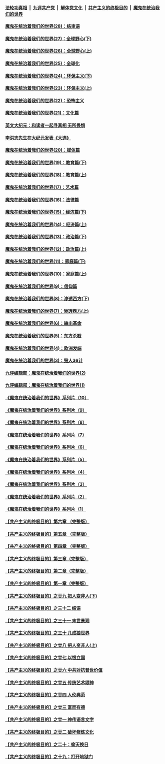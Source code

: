 

####  [法轮功真相](../../../../basic/blob/master/README.md?t=02220601) &nbsp;|&nbsp; [九评共产党](../../../../9ping.md/blob/master/README.md?t=02220601) &nbsp;|&nbsp; [解体党文化](../../../../jtdwh.md/blob/master/README.md?t=02220601)  &nbsp;|&nbsp; [共产主义的终极目的](../../../../gczydzjmd.md/blob/master/README.md?t=02220601) &nbsp;|&nbsp; [魔鬼在统治我们的世界](../../../../mgztzwmdsj.md/blob/master/README.md?t=02220601) 

#### [魔鬼在统治着我们的世界(28)：结束语](../pages/nsc422/n10936246.md?t=02220601) 

#### [魔鬼在统治着我们的世界(27)：全球野心(下)](../pages/nsc422/n10928319.md?t=02220601) 

#### [魔鬼在统治着我们的世界(26)：全球野心(上)](../pages/nsc422/n10900318.md?t=02220601) 

#### [魔鬼在统治着我们的世界(25)：全球化](../pages/nsc422/n10788205.md?t=02220601) 

#### [魔鬼在统治着我们的世界(24)：环保主义(下)](../pages/nsc422/n10695307.md?t=02220601) 

#### [魔鬼在统治着我们的世界(23)：环保主义(上)](../pages/nsc422/n10688613.md?t=02220601) 

#### [魔鬼在统治着我们的世界(22)：恐怖主义](../pages/nsc422/n10614727.md?t=02220601) 

#### [魔鬼在统治着我们的世界(21)：文化篇](../pages/nsc422/n10597706.md?t=02220601) 

#### [英文大纪元：和读者一起寻真相 无所畏惧](../pages/nsc422/n12542027.md?t=02220601) 

#### [李洪志先生在大纪元发表《大选》](../pages/nsc422/n12534746.md?t=02220601) 

#### [魔鬼在统治着我们的世界(20)：媒体篇](../pages/nsc422/n10586579.md?t=02220601) 

#### [魔鬼在统治着我们的世界(19)：教育篇(下)](../pages/nsc422/n10564808.md?t=02220601) 

#### [魔鬼在统治着我们的世界(18)：教育篇(上)](../pages/nsc422/n10526970.md?t=02220601) 

#### [魔鬼在统治着我们的世界(17)：艺术篇](../pages/nsc422/n10499093.md?t=02220601) 

#### [魔鬼在统治着我们的世界(16)：法律篇](../pages/nsc422/n10485969.md?t=02220601) 

#### [魔鬼在统治着我们的世界(15)：经济篇(下)](../pages/nsc422/n10469975.md?t=02220601) 

#### [魔鬼在统治着我们的世界(14)：经济篇(上)](../pages/nsc422/n10457370.md?t=02220601) 

#### [魔鬼在统治着我们的世界(13)：政治篇(下)](../pages/nsc422/n10448270.md?t=02220601) 

#### [魔鬼在统治着我们的世界(12)：政治篇(上)](../pages/nsc422/n10444576.md?t=02220601) 

#### [魔鬼在统治着我们的世界(11)：家庭篇(下)](../pages/nsc422/n10440961.md?t=02220601) 

#### [魔鬼在统治着我们的世界(10)：家庭篇(上)](../pages/nsc422/n10435448.md?t=02220601) 

#### [魔鬼在统治着我们的世界(9)：信仰篇](../pages/nsc422/n10432159.md?t=02220601) 

#### [魔鬼在统治着我们的世界(8)：渗透西方(下)](../pages/nsc422/n10429603.md?t=02220601) 

#### [魔鬼在统治着我们的世界(7)：渗透西方(上)](../pages/nsc422/n10426013.md?t=02220601) 

#### [魔鬼在统治着我们的世界(6)：输出革命](../pages/nsc422/n10421536.md?t=02220601) 

#### [魔鬼在统治着我们的世界(5)：东方杀戮](../pages/nsc422/n10417707.md?t=02220601) 

#### [魔鬼在统治着我们的世界(4)：欧洲发端](../pages/nsc422/n10414890.md?t=02220601) 

#### [魔鬼在统治着我们的世界(3)：毁人36计](../pages/nsc422/n10411583.md?t=02220601) 

#### [九评编辑部：魔鬼在统治着我们的世界(2)](../pages/nsc422/n10410036.md?t=02220601) 

#### [九评编辑部：魔鬼在统治着我们的世界(1)](../pages/nsc422/n10406825.md?t=02220601) 

#### [《魔鬼在统治着我们的世界》系列片（10）](../pages/nsc422/n12292670.md?t=02220601) 

#### [《魔鬼在统治着我们的世界》系列片（9）](../pages/nsc422/n12290859.md?t=02220601) 

#### [《魔鬼在统治着我们的世界》系列片（8）](../pages/nsc422/n12287445.md?t=02220601) 

#### [《魔鬼在统治着我们的世界》系列片（7）](../pages/nsc422/n12283425.md?t=02220601) 

#### [《魔鬼在统治着我们的世界》系列片（6）](../pages/nsc422/n12282314.md?t=02220601) 

#### [《魔鬼在统治着我们的世界》系列片（5）](../pages/nsc422/n12281419.md?t=02220601) 

#### [《魔鬼在统治着我们的世界》系列片（4）](../pages/nsc422/n12274024.md?t=02220601) 

#### [《魔鬼在统治着我们的世界》系列片（3）](../pages/nsc422/n12271322.md?t=02220601) 

#### [《魔鬼在统治着我们的世界》系列片（2）](../pages/nsc422/n12269049.md?t=02220601) 

#### [《魔鬼在统治着我们的世界》系列片（1）](../pages/nsc422/n12267575.md?t=02220601) 

#### [【共产主义的终极目的】第六章 （完整版）](../pages/nsc422/n11428913.md?t=02220601) 

#### [【共产主义的终极目的】第五章 （完整版）](../pages/nsc422/n11428912.md?t=02220601) 

#### [【共产主义的终极目的】第四章 （完整版）](../pages/nsc422/n11428907.md?t=02220601) 

#### [【共产主义的终极目的】第三章（完整版）](../pages/nsc422/n11428848.md?t=02220601) 

#### [【共产主义的终极目的】第二章（完整版）](../pages/nsc422/n11428831.md?t=02220601) 

#### [【共产主义的终极目的】第一章（完整版）](../pages/nsc422/n11417651.md?t=02220601) 

#### [【共产主义的终极目的】之廿九 把人变非人(下)](../pages/nsc422/n11344140.md?t=02220601) 

#### [【共产主义的终极目的】之三十二 结语](../pages/nsc422/n11360535.md?t=02220601) 

#### [【共产主义的终极目的】之三十一 末世景观](../pages/nsc422/n11351129.md?t=02220601) 

#### [【共产主义的终极目的】之三十 几成狼世界](../pages/nsc422/n11348280.md?t=02220601) 

#### [【共产主义的终极目的】之廿八 把人变非人(上)](../pages/nsc422/n11340492.md?t=02220601) 

#### [【共产主义的终极目的】之廿七 以恨立国](../pages/nsc422/n11336944.md?t=02220601) 

#### [【共产主义的终极目的】之廿六 中共对抗普世价值](../pages/nsc422/n11324785.md?t=02220601) 

#### [【共产主义的终极目的】之廿五 传统艺术颂神](../pages/nsc422/n11296396.md?t=02220601) 

#### [【共产主义的终极目的】之廿四 人伦典范](../pages/nsc422/n11296397.md?t=02220601) 

#### [【共产主义的终极目的】之廿三 富而有德](../pages/nsc422/n11283598.md?t=02220601) 

#### [【共产主义的终极目的】之廿一 神传语言文字](../pages/nsc422/n11263265.md?t=02220601) 

#### [【共产主义的终极目的】之廿二 破坏修炼文化](../pages/nsc422/n11245728.md?t=02220601) 

#### [【共产主义的终极目的】之二十：偷天换日](../pages/nsc422/n11238846.md?t=02220601) 

#### [【共产主义的终极目的】之十九：打开地狱门](../pages/nsc422/n11206376.md?t=02220601) 

